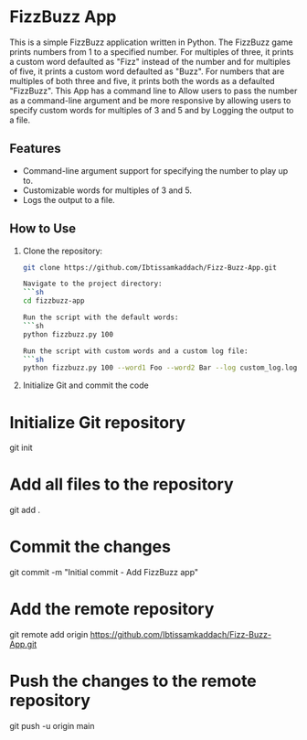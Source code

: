 # FizzBuzz App

This is a simple FizzBuzz application written in Python. The FizzBuzz game prints numbers from 1 to a specified number. For multiples of three, it prints a custom word defaulted as "Fizz" instead of the number and for multiples of five, it prints a custom word defaulted as "Buzz". For numbers that are multiples of both three and five, it prints both the words as a defaulted "FizzBuzz".
This App has a command line to Allow users to pass the number as a command-line argument and be more responsive by allowing users to specify custom words for multiples of 3 and 5 and by Logging the output to a file.

## Features

- Command-line argument support for specifying the number to play up to.
- Customizable words for multiples of 3 and 5.
- Logs the output to a file.

## How to Use

1. Clone the repository:
   ```sh
   git clone https://github.com/Ibtissamkaddach/Fizz-Buzz-App.git

   Navigate to the project directory:
   ```sh
   cd fizzbuzz-app 

   Run the script with the default words:
   ```sh
   python fizzbuzz.py 100

   Run the script with custom words and a custom log file:
   ```sh
   python fizzbuzz.py 100 --word1 Foo --word2 Bar --log custom_log.log
   
2. Initialize Git and commit the code
# Initialize Git repository
git init

# Add all files to the repository
git add .

# Commit the changes
git commit -m "Initial commit - Add FizzBuzz app"

# Add the remote repository
git remote add origin https://github.com/Ibtissamkaddach/Fizz-Buzz-App.git

# Push the changes to the remote repository
git push -u origin main

